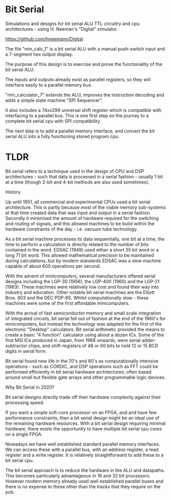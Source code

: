 # Bit Serial

Simulations and designs for bit serial ALU TTL circuitry and cpu architectures - using H. Neeman's "Digital" simulator.

https://github.com/hneemann/Digital

The file "min_calc_1"  is a bit serial ALU with a manual push-switch input and a 7-segment hex output display. 

The purpose of this design is to exercise and prove the functionality of the bit serial ALU. 

The inputs and outputs already exist as parallel registers, so they will interface easily to a parallel memory bus.

"min_calculator_7" extends the ALU, improves the instruction decoding and adds a simple state machine "SPI Sequencer".  

It also includes a 74xx299 universal shift register which is compatible with interfacing to a parallel bus. This is one first step on the journey to a complete bit serial cpu with SPI compatibility.

The next step is to add a parallel memory interface, and convert the bit serial ALU into a fully functioning stored program cpu.


# TLDR

Bit serial refers to a technique used in the design of CPU and DSP architectures - such that data is processed in a serial fashion - usually 1 bit at a time (though 2-bit and 4-bit methods are also used sometimes).

History

Up until 1951, all commercial and experimental CPUs used a bit serial architecture. This is partly because most of the viable memory sub-systems at that time created data that was input and output in a serial fashion. Secondly it minimised the amount of hardware required for the switching and routing of signals, and this allowed machines to be build within the hardware constraints of the day - i.e. vacuum tube technology.

As a bit serial machine processes its data sequentially, one bit at a time, the time to perform a calculation is directly related to the number of bits contained in the word. EDSAC (1949) used either a short 35 bit word or a long 71 bit word. This allowed mathematical precision to be maintained during calculations, but by modern standards EDSAC was a slow machine capable of about 600 operations per second.

With the advent of minicomputers, several manufacturers offered serial designs including the LGP-30 (1956), the LGP-400 (1960) and the LGP-21 (1963). These machines were relatively low cost and found their way into industry and education. Other notable bit serial machines are the Elliott Bros. 803 and the DEC PDP-8S. Whilst computationally slow - these machines were some of the first affordable minicomputers.

With the arrival of fast semiconductor memory and small scale integration of integrated circuits, bit serial fell out of fashion at the end of the 1960's for minicomputers, but instead the technology was adapted for the first of the electronic "Desktop" calculators. Bit serial arithmetic provided the means to create a basic "4 function" calculator using about a dozen ICs. Some of the first MSI ICs produced in Japan, from 1968 onwards, were serial adder-subtractor chips, and shift-registers of 48 or 60 bits to hold 12 or 15 BCD digits in serial form.

Bit serial found new life in the 70's and 80's as computationally intensive operations - such as CORDIC, and DSP operations such as FFT could be performed efficiently in bit serial hardware architectures, often based around small but flexible gate arrays and other programmable logic devices. 

Why Bit Serial in 2020?

Bit serial designs directly trade off their hardware complexity against their processing speed. 

If you want a simple soft-core processor on an FPGA, and and have few performance constraints, then a bit serial design might be an ideal use of the remaining hardware resources. With a bit serial design requiring minimal hardware, there exists the opportunity to have multiple bit serial cpu cores on a single FPGA.  

Nowadays we have well established standard parallel memory interfaces. We can access these with a parallel bus, with an address register, a read register and a write register. It is relatively straightforward to add these to a bit serial cpu.

The bit serial approach is to reduce the hardware in the ALU and datapaths. This becomes particularly advantageous in 16 and 32 bit processors. However modern memory already used well established parallel buses and there is no expense to these other than the tracks that they require on the pcb. 


